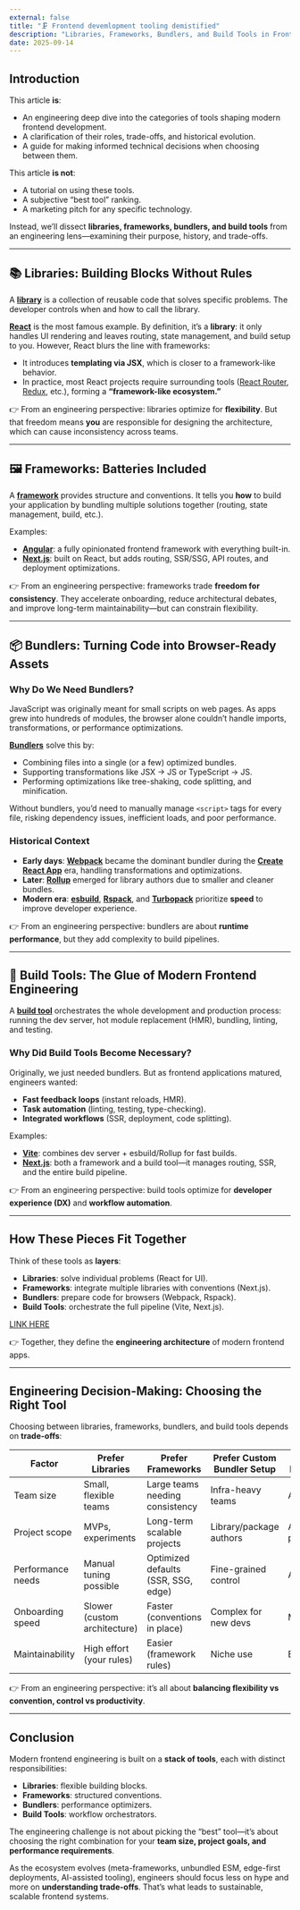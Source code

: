 ```yaml
---
external: false
title: "🗜 Frontend devemlopment tooling demistified"
description: "Libraries, Frameworks, Bundlers, and Build Tools in Frontend Engineering: An Engineering Perspective"
date: 2025-09-14
---
```


## Introduction  

This article **is**:  
- An engineering deep dive into the categories of tools shaping modern frontend development.  
- A clarification of their roles, trade-offs, and historical evolution.  
- A guide for making informed technical decisions when choosing between them.  

This article **is not**:  
- A tutorial on using these tools.  
- A subjective “best tool” ranking.  
- A marketing pitch for any specific technology.  

Instead, we’ll dissect **libraries, frameworks, bundlers, and build tools** from an engineering lens—examining their purpose, history, and trade-offs.  

---

## 📚 Libraries: Building Blocks Without Rules  

A [**library**](https://en.wikipedia.org/wiki/Library_(computing)) is a collection of reusable code that solves specific problems. The developer controls when and how to call the library.  

[**React**](https://react.dev/) is the most famous example. By definition, it’s a **library**: it only handles UI rendering and leaves routing, state management, and build setup to you. However, React blurs the line with frameworks:  
- It introduces **templating via JSX**, which is closer to a framework-like behavior.  
- In practice, most React projects require surrounding tools ([React Router](https://reactrouter.com/), [Redux](https://redux.js.org/), etc.), forming a **“framework-like ecosystem.”**  

👉 From an engineering perspective: libraries optimize for **flexibility**. But that freedom means **you** are responsible for designing the architecture, which can cause inconsistency across teams.  

---

## 🖼 Frameworks: Batteries Included  

A [**framework**](https://en.wikipedia.org/wiki/Software_framework) provides structure and conventions. It tells you **how** to build your application by bundling multiple solutions together (routing, state management, build, etc.).  

Examples:  
- [**Angular**](https://angular.dev/): a fully opinionated frontend framework with everything built-in.  
- [**Next.js**](https://nextjs.org/): built on React, but adds routing, SSR/SSG, API routes, and deployment optimizations.  

👉 From an engineering perspective: frameworks trade **freedom for consistency**. They accelerate onboarding, reduce architectural debates, and improve long-term maintainability—but can constrain flexibility.  

---

## 📦 Bundlers: Turning Code into Browser-Ready Assets  

### Why Do We Need Bundlers?  
JavaScript was originally meant for small scripts on web pages. As apps grew into hundreds of modules, the browser alone couldn’t handle imports, transformations, or performance optimizations.  

[**Bundlers**](https://en.wikipedia.org/wiki/JavaScript#Tools) solve this by:  
- Combining files into a single (or a few) optimized bundles.  
- Supporting transformations like JSX → JS or TypeScript → JS.  
- Performing optimizations like tree-shaking, code splitting, and minification.  

Without bundlers, you’d need to manually manage `<script>` tags for every file, risking dependency issues, inefficient loads, and poor performance.  

### Historical Context  
- **Early days**: [**Webpack**](https://webpack.js.org/) became the dominant bundler during the [**Create React App**](https://create-react-app.dev/) era, handling transformations and optimizations.  
- **Later**: [**Rollup**](https://rollupjs.org/) emerged for library authors due to smaller and cleaner bundles.  
- **Modern era**: [**esbuild**](https://esbuild.github.io/), [**Rspack**](https://www.rspack.dev/), and [**Turbopack**](https://turbo.build/pack) prioritize **speed** to improve developer experience.  

👉 From an engineering perspective: bundlers are about **runtime performance**, but they add complexity to build pipelines.  

---

## 🔨 Build Tools: The Glue of Modern Frontend Engineering  

A [**build tool**](https://en.wikipedia.org/wiki/Build_automation) orchestrates the whole development and production process: running the dev server, hot module replacement (HMR), bundling, linting, and testing.  

### Why Did Build Tools Become Necessary?  
Originally, we just needed bundlers. But as frontend applications matured, engineers wanted:  
- **Fast feedback loops** (instant reloads, HMR).  
- **Task automation** (linting, testing, type-checking).  
- **Integrated workflows** (SSR, deployment, code splitting).  

Examples:  
- [**Vite**](https://vitejs.dev/): combines dev server + esbuild/Rollup for fast builds.  
- [**Next.js**](https://nextjs.org/): both a framework and a build tool—it manages routing, SSR, and the entire build pipeline.  

👉 From an engineering perspective: build tools optimize for **developer experience (DX)** and **workflow automation**.  

---

## How These Pieces Fit Together  

Think of these tools as **layers**:  

- **Libraries**: solve individual problems (React for UI).  
- **Frameworks**: integrate multiple libraries with conventions (Next.js).  
- **Bundlers**: prepare code for browsers (Webpack, Rspack).  
- **Build Tools**: orchestrate the full pipeline (Vite, Next.js).  

[LINK HERE](https://drive.google.com/file/d/1L59GO7X58R2YXsovZYefrrzuUAbrm1Fx/view?usp=sharing)


👉 Together, they define the **engineering architecture** of modern frontend apps.  

---

## Engineering Decision-Making: Choosing the Right Tool  

Choosing between libraries, frameworks, bundlers, and build tools depends on **trade-offs**:  

| Factor               | Prefer Libraries                        | Prefer Frameworks                          | Prefer Custom Bundler Setup | Prefer Build Tool |
|----------------------|------------------------------------------|---------------------------------------------|------------------------------|-------------------|
| Team size            | Small, flexible teams                   | Large teams needing consistency             | Infra-heavy teams            | Any team          |
| Project scope        | MVPs, experiments                       | Long-term scalable projects                 | Library/package authors       | Apps & projects   |
| Performance needs    | Manual tuning possible                  | Optimized defaults (SSR, SSG, edge)         | Fine-grained control         | Automated         |
| Onboarding speed     | Slower (custom architecture)            | Faster (conventions in place)               | Complex for new devs         | Moderate          |
| Maintainability      | High effort (your rules)                | Easier (framework rules)                    | Niche use                    | Easier            |

👉 From an engineering perspective: it’s all about **balancing flexibility vs convention, control vs productivity**.  

---

## Conclusion  

Modern frontend engineering is built on a **stack of tools**, each with distinct responsibilities:  
- **Libraries**: flexible building blocks.  
- **Frameworks**: structured conventions.  
- **Bundlers**: performance optimizers.  
- **Build Tools**: workflow orchestrators.  

The engineering challenge is not about picking the “best” tool—it’s about choosing the right combination for your **team size, project goals, and performance requirements**.  

As the ecosystem evolves (meta-frameworks, unbundled ESM, edge-first deployments, AI-assisted tooling), engineers should focus less on hype and more on **understanding trade-offs**. That’s what leads to sustainable, scalable frontend systems.  
